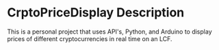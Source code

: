 # CrptoPriceDisplay Description
This is a personal project that uses API's, Python, and Arduino to display prices of different cryptocurrencies in real time on an LCF.
